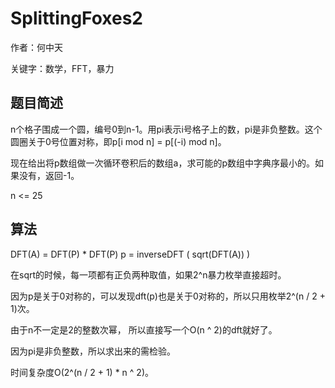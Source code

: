 # SplittingFoxes2
作者：何中天

关键字：数学，FFT，暴力

## 题目简述

n个格子围成一个圆，编号0到n-1。用pi表示i号格子上的数，pi是非负整数。这个圆圈关于0号位置对称，即p[i mod n] = p[(-i) mod n]。

现在给出将p数组做一次循环卷积后的数组a，求可能的p数组中字典序最小的。如果没有，返回-1。

n <= 25

## 算法

DFT(A) = DFT(P) * DFT(P)
p = inverseDFT ( sqrt(DFT(A)) )

在sqrt的时候，每一项都有正负两种取值，如果2^n暴力枚举直接超时。

因为p是关于0对称的，可以发现dft(p)也是关于0对称的，所以只用枚举2^(n / 2 + 1)次。

由于n不一定是2的整数次幂， 所以直接写一个O(n ^ 2)的dft就好了。

因为pi是非负整数，所以求出来的需检验。

时间复杂度O(2^(n / 2 + 1) * n ^ 2)。
